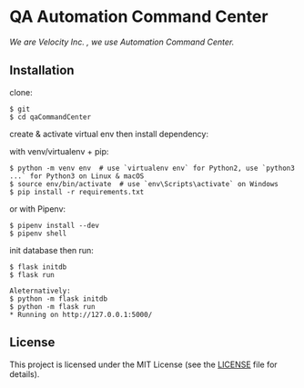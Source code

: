 # QA Automation Command Center

*We are Velocity Inc. , we use Automation Command Center.*


## Installation

clone:
```
$ git 
$ cd qaCommandCenter
```
create & activate virtual env then install dependency:

with venv/virtualenv + pip:
```
$ python -m venv env  # use `virtualenv env` for Python2, use `python3 ...` for Python3 on Linux & macOS
$ source env/bin/activate  # use `env\Scripts\activate` on Windows
$ pip install -r requirements.txt
```
or with Pipenv:
```
$ pipenv install --dev
$ pipenv shell
```
init database then run:
```
$ flask initdb
$ flask run

Aleternatively:
$ python -m flask initdb
$ python -m flask run
* Running on http://127.0.0.1:5000/
```

## License

This project is licensed under the MIT License (see the
[LICENSE](LICENSE) file for details).
